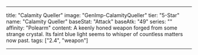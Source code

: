 ---

title: "Calamity Queller"
image: "GenImp-CalamityQueller"
tier: "5-Star"
name: "Calamity Queller"
baseStat: "Attack"
baseAtk: "49"
series: ""
affinity: "Polearm"
content: A keenly honed weapon forged from some strange crystal. Its faint blue light seems to whisper of countless matters now past.
tags: ["2.4", "weapon"]

---